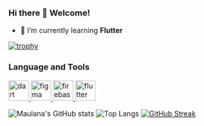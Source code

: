 ### Hi there 👋 Welcome!

<!--
**maulana2468/maulana2468** is a ✨ _special_ ✨ repository because its `README.md` (this file) appears on your GitHub profile.

Here are some ideas to get you started:

- 🔭 I’m currently working on ...
- 🌱 I’m currently learning ...
- 👯 I’m looking to collaborate on ...
- 🤔 I’m looking for help with ...
- 💬 Ask me about ...
- 📫 How to reach me: ...
- 😄 Pronouns: ...
- ⚡ Fun fact: ...
-->
- 🌱 I’m currently learning **Flutter**

[![trophy](https://github-profile-trophy.vercel.app/?username=maulana2468&theme=onedark)](https://github.com/ryo-ma/github-profile-trophy)

### Language and Tools
<p align="left">
  <a href="https://dart.dev" target="_blank"> <img src="https://www.vectorlogo.zone/logos/dartlang/dartlang-icon.svg" alt="dart" width="40" height="40"/> </a>
  <a href="https://www.figma.com/" target="_blank"> <img src="https://www.vectorlogo.zone/logos/figma/figma-icon.svg" alt="figma" width="40" height="40"/> </a>
  <a href="https://firebase.google.com/" target="_blank"> <img src="https://www.vectorlogo.zone/logos/firebase/firebase-icon.svg" alt="firebase" width="40" height="40"/> </a>
  <a href="https://flutter.dev" target="_blank"> <img src="https://www.vectorlogo.zone/logos/flutterio/flutterio-icon.svg" alt="flutter" width="40" height="40"/> </a>
</p>

![Maulana's GitHub stats](https://github-readme-stats.vercel.app/api?username=maulana2468&show_icons=true&theme=gruvbox)
![Top Langs](https://github-readme-stats.vercel.app/api/top-langs/?username=maulana2468&layout=compact&theme=dracula)
[![GitHub Streak](http://github-readme-streak-stats.herokuapp.com?user=maulana2468&theme=cobalt&date_format=j%20M%5B%20Y%5D)](https://git.io/streak-stats)
